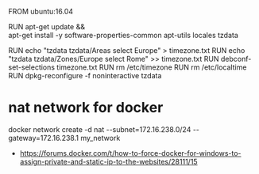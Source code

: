 
FROM ubuntu:16.04

RUN apt-get update && \
    apt-get install -y software-properties-common apt-utils locales tzdata

RUN echo "tzdata tzdata/Areas select Europe" > timezone.txt
RUN echo "tzdata tzdata/Zones/Europe select Rome" >> timezone.txt
RUN debconf-set-selections timezone.txt
RUN rm /etc/timezone
RUN rm /etc/localtime
RUN dpkg-reconfigure -f noninteractive tzdata



# nat network for docker 

docker network create -d nat --subnet=172.16.238.0/24 --gateway=172.16.238.1 my_network

- https://forums.docker.com/t/how-to-force-docker-for-windows-to-assign-private-and-static-ip-to-the-websites/28111/15
